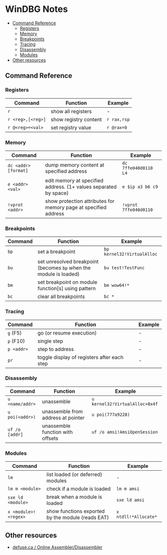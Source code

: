 # WinDBG Notes

<!-- vim-markdown-toc GFM -->

* [Command Reference](#command-reference)
    * [Registers](#registers)
    * [Memory](#memory)
    * [Breakpoints](#breakpoints)
    * [Tracing](#tracing)
    * [Disassembly](#disassembly)
    * [Modules](#modules)
* [Other resources](#other-resources)

<!-- vim-markdown-toc -->

## Command Reference

### Registers

| Command           | Function              | Example     |
| ----------------- | --------------------- | ----------- |
| `r`               | show all registers    | -           |
| `r <reg>,[<reg>]` | show registry content | `r rax,rsp` |
| `r @<reg>=<val>`  | set registry value    | `r @rax=0`  |


### Memory

| Command              | Function                                                         | Example               |
| -------------------- | ---------------------------------------------------------------- | --------------------- |
| `dc <addr> [format]` | dump memory content at specified address                         | `dc 7ffe040d0110 L4`  |
| `e <addr> <val>`     | edit memory at specified address. (1+ values separated by space) | `e $ip a3 b6 c9`      |
| `!vprot <addr>`      | show protection attributes for memory page at specified address  | `!vprot 7ffe040d0110` |



### Breakpoints

| Command | Function                                                           | Example                    |
| ------- | ------------------------------------------------------------------ | -------------------------- |
| `bp`    | set a breakpoint                                                   | `bp kernel32!VirtualAlloc` |
| `bu`    | set unresolved breakpoint (becomes `bp` when the module is loaded) | `bu test!TestFunc`         |
| `bm`    | set breakpoint on module function[s] using pattern                 | `bm wow64!*`               |
| `bc`    | clear all breakpoints                                              | `bc *`                     |


### Tracing

| Command    | Function                                    | Example |
| ---------- | ------------------------------------------- | ------- |
| `g` (F5)   | go (or resume execution)                    | -       |
| `p` (F10)  | single step                                 | -       |
| `p <addr>` | step to address                             | -       |
| `pr`       | toggle display of registers after each step | -       |


### Disassembly

| Command         | Function                           | Example                        |
| --------------  | --------------------------------   | ------------------------------ |
| `u <name/addr>` | unassemble                         | `u kernel32!VirtualAlloc+0x4f` |
| `u poi(<addr>)` | unassemble from address at pointer | `u poi(777a9228)`              |
| `uf /o [addr]`  | unassemble function with offsets   | `uf /o amsi!AmsiOpenSession`   |


### Modules

| Command              | Function                                          | Example              |
| -----------------    | ---------------------------------                 | -------------        |
| `lm`                 | list loaded (or deferred) modules                 | -                    |
| `lm m <module>`      | check if a module is loaded                       | `lm m amsi`          |
| `sxe ld <module>`    | break when a module is loaded                     | `sxe ld amsi`        |
| `x <module>!<regex>` | show functions exported by the module (reads EAT) | `x ntdll!*Allocate*` |



## Other resources

- [defuse.ca / Online Assembler/Disassembler](https://defuse.ca/online-x86-assembler.htm)
